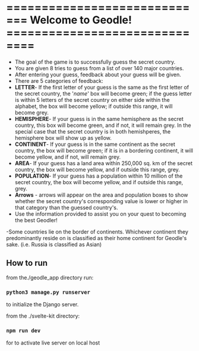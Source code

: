 
# ============================= Welcome to Geodle! ==============================

- The goal of the game is to successfully guess the secret country.
- You are given 8 tries to guess from a list of over 140 major countries.
- After entering your guess, feedback about your guess will be given.
- There are 5 categories of feedback: 
 - **LETTER**- If the first letter of your guess is the same as the first letter of the secret country, the '_name_' box will become green; if the guess letter is within 5 letters of the secret country on either side within the alphabet, the box will become yellow; if outside this range, it will become grey.
 - **HEMISPHERE**- If your guess is in the same hemisphere as the secret country, this box will become green, and if not, it will remain grey. In the special case that the secret country is in both hemishperes, the hemisphere box will show up as yellow. 
 - **CONTINENT**- If your guess is in the same continent as the secret country, the box will become green; if it is in a bordering continent, it will become yellow, and if not, will remain grey.
 - **AREA**- If your guess has a land area within 250,000 sq. km of the secret country, the box will become yellow, and if outside this range, grey.
 - **POPULATION**- If your guess has a population within 10 million of the secret country, the box will become yellow, and if outside this range, grey.
 -   **Arrows** - arrows will appear on the area and population boxes to show whether the secret country's corresponding value is lower or higher in that category than the guessed country's.
- Use the information provided to assist you on your quest to becoming the best Geodler!

-Some countries lie on the border of continents. Whichever continent they predominantly reside on is classified as their home continent for Geodle's sake. (i.e. Russia is classified as Asian)


## How to run

from the./geodle_app directory run:

### `python3 manage.py runserver`

to initialize the Django server.

from the ./svelte-kit directory:

### `npm run dev`

for to activate live server on local host
